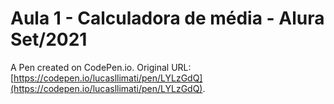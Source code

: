 # Aula 1 - Calculadora de média - Alura Set/2021

A Pen created on CodePen.io. Original URL: [https://codepen.io/lucasllimati/pen/LYLzGdQ](https://codepen.io/lucasllimati/pen/LYLzGdQ).


